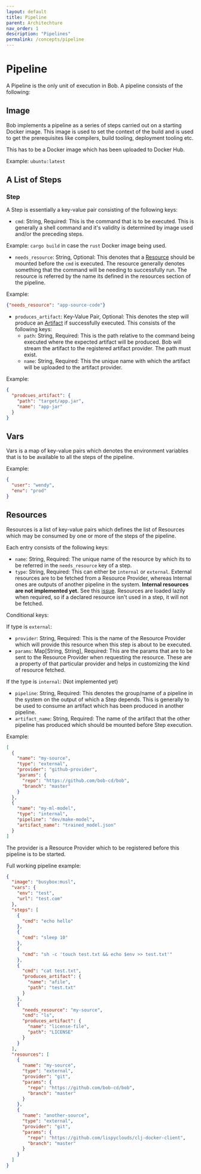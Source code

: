 ```yaml
---
layout: default
title: Pipeline
parent: Architechture
nav_order: 1
description: "Pipelines"
permalink: /concepts/pipeline
---
```


# Pipeline

A Pipeline is the only unit of execution in Bob. A pipeline consists of the following:

## Image

Bob implements a pipeline as a series of steps carried out on a starting Docker image.
This image is used to set the context of the build and is used to get the prerequisites like
compilers, build tooling, deployment tooling etc.

This has to be a Docker image which has been uploaded to Docker Hub.

Example: `ubuntu:latest`

## A List of Steps

### Step

A Step is essentially a key-value pair consisting of the following keys:

- `cmd`: String, Required: This is the command that is to be executed.
This is generally a shell command and it's validity is determined by image used
and/or the preceding steps.

Example: `cargo build` in case the `rust` Docker image being used.

- `needs_resource`: String, Optional: This denotes that a [Resource](/bob/concepts/resource) should
be mounted before the `cmd` is executed. The resource generally denotes something that the
command will be needing to successfully run. The resource is referred by the name its defined
in the resources section of the pipeline.

Example:
```json
{"needs_resource": "app-source-code"}
```

- `produces_artifact`: Key-Value Pair, Optional: This denotes the step will produce an
[Artifact](/bob/concepts/artifact) if successfully executed. This consists of the following keys:
    - `path`: String, Required: This is the path relative to the command being executed
    where the expected artifact will be produced. Bob will stream the artifact to the
    registered artifact provider. The path must exist.
    - `name`: String, Required: This the unique name with which the artifact will be uploaded
    to the artifact provider.

Example:
```json
{
  "prodcues_artifact": {
    "path": "target/app.jar",
    "name": "app-jar"
  }
}
```

## Vars

Vars is a map of key-value pairs which denotes the environment variables that is to be available
to all the steps of the pipeline.

Example:
```json
{
  "user": "wendy",
  "env": "prod"
}
```

## Resources

Resources is a list of key-value pairs which defines the list of Resources which may be
consumed by one or more of the steps of the pipeline.

Each entry consists of the following keys:
- `name`: String, Required: The unique name of the resource by which its to be referred in the
`needs_resource` key of a step.
- `type`: String, Required: This can either be `internal` or `external`. External resources are
to be fetched from a Resource Provider, whereas Internal ones are outputs of another pipeline in
the system. **Internal resources are not implemented yet.** See this [issue](https://github.com/bob-cd/bob/issues/42).
Resources are loaded lazily when required, so if a declared resource isn't used in a step,
it will not be fetched.

Conditional keys:

If type is `external`:
- `provider`: String, Required: This is the name of the Resource Provider which will provide this
resource when this step is about to be executed.
- `params`: Map[String, String], Required: This are the params that are to be sent to the Resource
Provider when requesting the resource. These are a property of that particular provider and helps
in customizing the kind of resource fetched.

If the type is `internal`: (Not implemented yet)
- `pipeline`: String, Required: This denotes the group/name of a pipeline in the system on the output
of which a Step depends. This is generally to be used to consume an artifact which has been produced
in another pipeline.
- `artifact_name`: String, Required: The name of the artifact that the other pipeline has produced
which should be mounted before Step execution.

Example:
```json
[
  {
    "name": "my-source",
    "type": "external",
    "provider": "github-provider",
    "params": {
      "repo": "https://github.com/bob-cd/bob",
      "branch": "master"
    }
  },
  {
    "name": "my-ml-model",
    "type": "internal",
    "pipeline": "dev/make-model",
    "artifact_name": "trained_model.json"
  }
]
```

The provider is a Resource Provider which to be registered before this pipeline is to be started.

Full working pipeline example:
```json
{
  "image": "busybox:musl",
  "vars": {
    "env": "test",
    "url": "test.com"
  },
  "steps": [
    {
      "cmd": "echo hello"
    },
    {
      "cmd": "sleep 10"
    },
    {
      "cmd": "sh -c 'touch test.txt && echo $env >> test.txt'"
    },
    {
      "cmd": "cat test.txt",
      "produces_artifact": {
        "name": "afile",
        "path": "test.txt"
      }
    },
    {
      "needs_resource": "my-source",
      "cmd": "ls",
      "produces_artifact": {
        "name": "license-file",
        "path": "LICENSE"
      }
    }
  ],
  "resources": [
    {
      "name": "my-source",
      "type": "external",
      "provider": "git",
      "params": {
        "repo": "https://github.com/bob-cd/bob",
        "branch": "master"
      }
    },
    {
      "name": "another-source",
      "type": "external",
      "provider": "git",
      "params": {
        "repo": "https://github.com/lispyclouds/clj-docker-client",
        "branch": "master"
      }
    }
  ]
}
```

